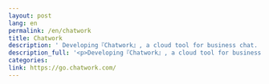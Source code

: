 ```yaml
---
layout: post
lang: en
permalink: /en/chatwork
title: Chatwork
description: ' Developing『Chatwork』, a cloud tool for business chat. '
description_full: '<p>Developing『Chatwork』, a cloud tool for business chat.</p>'
categories: 
link: https://go.chatwork.com/
---
```

